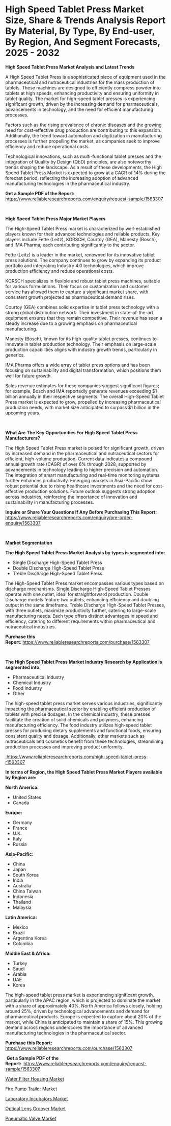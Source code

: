 <p><h1>High Speed Tablet Press Market Size, Share & Trends Analysis Report By Material, By Type, By End-user, By Region, And Segment Forecasts, 2025 - 2032</h1></p><p><strong>High Speed Tablet Press Market Analysis and Latest Trends</strong></p>
<p><p>A High Speed Tablet Press is a sophisticated piece of equipment used in the pharmaceutical and nutraceutical industries for the mass production of tablets. These machines are designed to efficiently compress powder into tablets at high speeds, enhancing productivity and ensuring uniformity in tablet quality. The market for high-speed tablet presses is experiencing significant growth, driven by the increasing demand for pharmaceuticals, advancements in technology, and the need for efficient manufacturing processes. </p><p>Factors such as the rising prevalence of chronic diseases and the growing need for cost-effective drug production are contributing to this expansion. Additionally, the trend toward automation and digitization in manufacturing processes is further propelling the market, as companies seek to improve efficiency and reduce operational costs. </p><p>Technological innovations, such as multi-functional tablet presses and the integration of Quality by Design (QbD) principles, are also noteworthy trends shaping the landscape. As a result of these developments, the High Speed Tablet Press Market is expected to grow at a CAGR of 14% during the forecast period, reflecting the increasing adoption of advanced manufacturing technologies in the pharmaceutical industry.</p></p>
<p><strong>Get a Sample PDF of the Report:&nbsp;</strong> <a href="https://www.reliableresearchreports.com/enquiry/request-sample/1563307?utm_campaign=48&utm_medium=2&utm_source=Github&utm_content=ia&utm_term=22022025&utm_id=high-speed-tablet-press">https://www.reliableresearchreports.com/enquiry/request-sample/1563307</a></p>
<p>&nbsp;</p>
<p><strong>High Speed Tablet Press Major Market Players</strong></p>
<p><p>The High-Speed Tablet Press market is characterized by well-established players known for their advanced technologies and reliable products. Key players include Fette (Leitz), KORSCH, Courtoy (GEA), Manesty (Bosch), and IMA Pharma, each contributing significantly to the sector.</p><p>Fette (Leitz) is a leader in the market, renowned for its innovative tablet press solutions. The company continues to grow by expanding its product portfolio and integrating Industry 4.0 technologies, which improve production efficiency and reduce operational costs.</p><p>KORSCH specializes in flexible and robust tablet press machines, suitable for various formulations. Their focus on customization and customer service has allowed them to capture a significant market share, with consistent growth projected as pharmaceutical demand rises.</p><p>Courtoy (GEA) combines solid expertise in tablet press technology with a strong global distribution network. Their investment in state-of-the-art equipment ensures that they remain competitive. Their revenue has seen a steady increase due to a growing emphasis on pharmaceutical manufacturing.</p><p>Manesty (Bosch), known for its high-quality tablet presses, continues to innovate in tablet production technology. Their emphasis on large-scale production capabilities aligns with industry growth trends, particularly in generics.</p><p>IMA Pharma offers a wide array of tablet press options and has been focusing on sustainability and digital transformation, which positions them well for future growth. </p><p>Sales revenue estimates for these companies suggest significant figures; for example, Bosch and IMA reportedly generate revenues exceeding $1 billion annually in their respective segments. The overall High-Speed Tablet Press market is expected to grow, propelled by increasing pharmaceutical production needs, with market size anticipated to surpass $1 billion in the upcoming years.</p></p>
<p>&nbsp;</p>
<p><strong>What Are The Key Opportunities For High Speed Tablet Press Manufacturers?</strong></p>
<p><p>The High Speed Tablet Press market is poised for significant growth, driven by increased demand in the pharmaceutical and nutraceutical sectors for efficient, high-volume production. Current data indicates a compound annual growth rate (CAGR) of over 6% through 2028, supported by advancements in technology leading to higher precision and automation. The integration of smart manufacturing and real-time monitoring systems further enhances productivity. Emerging markets in Asia-Pacific show robust potential due to rising healthcare investments and the need for cost-effective production solutions. Future outlook suggests strong adoption across industries, reinforcing the importance of innovation and sustainability in manufacturing processes.</p></p>
<p><strong>Inquire or Share Your Questions If Any Before Purchasing This Report:</strong> <a href="https://www.reliableresearchreports.com/enquiry/pre-order-enquiry/1563307?utm_campaign=48&utm_medium=2&utm_source=Github&utm_content=ia&utm_term=22022025&utm_id=high-speed-tablet-press">https://www.reliableresearchreports.com/enquiry/pre-order-enquiry/1563307</a></p>
<p>&nbsp;</p>
<p><strong>Market Segmentation</strong></p>
<p><strong>The High Speed Tablet Press Market Analysis by types is segmented into:</strong></p>
<p><ul><li>Single Discharge High-Speed Tablet Press</li><li>Double Discharge High-Speed Tablet Press</li><li>Treble Discharge High-Speed Tablet Press</li></ul></p>
<p><p>The High-Speed Tablet Press market encompasses various types based on discharge mechanisms. Single Discharge High-Speed Tablet Presses operate with one outlet, ideal for straightforward production. Double Discharge models feature two outlets, enhancing efficiency and doubling output in the same timeframe. Treble Discharge High-Speed Tablet Presses, with three outlets, maximize productivity further, catering to large-scale manufacturing needs. Each type offers distinct advantages in speed and efficiency, catering to different requirements within pharmaceutical and nutraceutical industries.</p></p>
<p><strong>Purchase this Report:&nbsp;</strong><a href="https://www.reliableresearchreports.com/purchase/1563307?utm_campaign=48&utm_medium=2&utm_source=Github&utm_content=ia&utm_term=22022025&utm_id=high-speed-tablet-press">https://www.reliableresearchreports.com/purchase/1563307</a></p>
<p>&nbsp;</p>
<p><strong>The High Speed Tablet Press Market Industry Research by Application is segmented into:</strong></p>
<p><ul><li>Pharmaceutical Industry</li><li>Chemical Industry</li><li>Food Industry</li><li>Other</li></ul></p>
<p><p>The high-speed tablet press market serves various industries, significantly impacting the pharmaceutical sector by enabling efficient production of tablets with precise dosages. In the chemical industry, these presses facilitate the creation of solid chemicals and polymers, enhancing manufacturing efficiency. The food industry utilizes high-speed tablet presses for producing dietary supplements and functional foods, ensuring consistent quality and dosage. Additionally, other markets such as nutraceuticals and cosmetics benefit from these technologies, streamlining production processes and improving product uniformity.</p></p>
<p><a href="https://www.reliableresearchreports.com/high-speed-tablet-press-r1563307?utm_campaign=48&utm_medium=2&utm_source=Github&utm_content=ia&utm_term=22022025&utm_id=high-speed-tablet-press">&nbsp;https://www.reliableresearchreports.com/high-speed-tablet-press-r1563307</a></p>
<p><strong>In terms of Region, the High Speed Tablet Press Market Players available by Region are:</strong></p>
<p>
    <p> <strong> North America: </strong>
        <ul>
            <li>United States</li>
            <li>Canada</li>
        </ul>
        </p> 
    <p> <strong> Europe: </strong>
        <ul>
            <li>Germany</li>
            <li>France</li>
            <li>U.K.</li>
            <li>Italy</li>
            <li>Russia</li>
        </ul>
        </p> 
    <p> <strong> Asia-Pacific: </strong>
        <ul>
            <li>China</li>
            <li>Japan</li>
            <li>South Korea</li>
            <li>India</li>
            <li>Australia</li>
            <li>China Taiwan</li>
            <li>Indonesia</li>
            <li>Thailand</li>
            <li>Malaysia</li>
        </ul>
        </p> 
    <p> <strong> Latin America: </strong>
        <ul>
            <li>Mexico</li>
            <li>Brazil</li>
            <li>Argentina Korea</li>
            <li>Colombia</li>
        </ul>
        </p> 
    <p> <strong> Middle East & Africa: </strong>
        <ul>
            <li>Turkey</li>
            <li>Saudi</li>
            <li>Arabia</li>
            <li>UAE</li>
            <li>Korea</li>
        </ul>
    </p>
    </p>
<p><p>The high-speed tablet press market is experiencing significant growth, particularly in the APAC region, which is projected to dominate the market with a share of approximately 40%. North America follows closely, holding around 25%, driven by technological advancements and demand for pharmaceutical products. Europe is expected to capture about 20% of the market, while China is anticipated to maintain a share of 15%. This growing demand across regions underscores the importance of advanced manufacturing technologies in the pharmaceutical sector.</p></p>
<p><strong>Purchase this Report: </strong><a href="https://www.reliableresearchreports.com/purchase/1563307?utm_campaign=48&utm_medium=2&utm_source=Github&utm_content=ia&utm_term=22022025&utm_id=high-speed-tablet-press">https://www.reliableresearchreports.com/purchase/1563307</a></p>
<p>&nbsp;<strong>Get a Sample PDF of the Report:&nbsp;&nbsp;</strong><a href="https://www.reliableresearchreports.com/enquiry/request-sample/1563307?utm_campaign=48&utm_medium=2&utm_source=Github&utm_content=ia&utm_term=22022025&utm_id=high-speed-tablet-press">https://www.reliableresearchreports.com/enquiry/request-sample/1563307</a></p>
<p><strong></strong></p>
<p><p><a href="https://github.com/daemluari/Market-Research-Report-List-1/blob/main/water-filter-housing-market.md?utm_campaign=48&utm_medium=2&utm_source=Github&utm_content=ia&utm_term=22022025&utm_id=high-speed-tablet-press">Water Filter Housing Market</a></p><p><a href="https://github.com/jhamygunler/Market-Research-Report-List-1/blob/main/fire-pump-trailer-market.md?utm_campaign=48&utm_medium=2&utm_source=Github&utm_content=ia&utm_term=22022025&utm_id=high-speed-tablet-press">Fire Pump Trailer Market</a></p><p><a href="https://github.com/poianaokkels/Market-Research-Report-List-1/blob/main/laboratory-incubators-market.md?utm_campaign=48&utm_medium=2&utm_source=Github&utm_content=ia&utm_term=22022025&utm_id=high-speed-tablet-press">Laboratory Incubators Market</a></p><p><a href="https://github.com/ivetasyizhi/Market-Research-Report-List-1/blob/main/optical-lens-groover-market.md?utm_campaign=48&utm_medium=2&utm_source=Github&utm_content=ia&utm_term=22022025&utm_id=high-speed-tablet-press">Optical Lens Groover Market</a></p><p><a href="https://github.com/vigoseiler/Market-Research-Report-List-1/blob/main/pneumatic-valve-market.md?utm_campaign=48&utm_medium=2&utm_source=Github&utm_content=ia&utm_term=22022025&utm_id=high-speed-tablet-press">Pneumatic Valve Market</a></p></p>